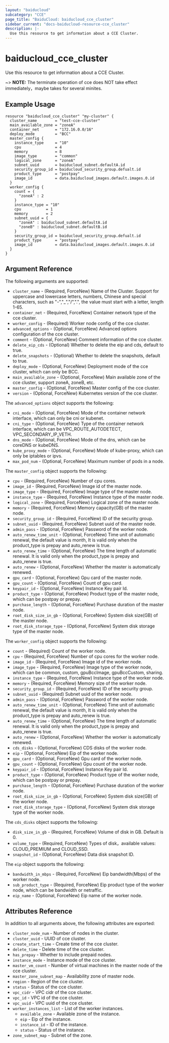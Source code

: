 ```yaml
---
layout: "baiducloud"
subcategory: "CCE"
page_title: "BaiduCloud: baiducloud_cce_cluster"
sidebar_current: "docs-baiducloud-resource-cce_cluster"
description: |-
  Use this resource to get information about a CCE Cluster.
---
```


# baiducloud_cce_cluster

Use this resource to get information about a CCE Cluster.

~> **NOTE:** The terminate operation of cce does NOT take effect immediately，maybe takes for several minites.

## Example Usage

```hcl
resource "baiducloud_cce_cluster" "my-cluster" {
  cluster_name        = "test-cce-cluster"
  main_available_zone = "zoneA"
  container_net       = "172.16.0.0/16"
  deploy_mode		  = "BCC"
  master_config {
    instance_type     = "10"
    cpu               = 4
    memory            = 8
    image_type        = "common"
    logical_zone      = "zoneA"
    subnet_uuid       = baiducloud_subnet.defaultA.id
    security_group_id = baiducloud_security_group.defualt.id
    product_type      = "postpay"
    image_id          = data.baiducloud_images.default.images.0.id
  }
  worker_config {
    count = {
      "zoneA" : 2
    }
    instance_type = "10"
    cpu           = 1
    memory        = 2
    subnet_uuid = {
      "zoneA" : baiducloud_subnet.defaultA.id
      "zoneB" : baiducloud_subnet.defaultB.id
    }
    security_group_id = baiducloud_security_group.defualt.id
    product_type      = "postpay"
    image_id          = data.baiducloud_images.default.images.0.id
  }
}
```

## Argument Reference

The following arguments are supported:

* `cluster_name` - (Required, ForceNew) Name of the Cluster. Support for uppercase and lowercase letters, numbers, Chinese and special characters, such as "-","_","/",".", the value must start with a letter, length 1-65.
* `container_net` - (Required, ForceNew) Container network type of the cce cluster.
* `worker_config` - (Required) Worker node config of the cce cluster.
* `advanced_options` - (Optional, ForceNew) Advanced options configuration of the cce cluster.
* `comment` - (Optional, ForceNew) Comment information of the cce cluster.
* `delete_eip_cds` - (Optional) Whether to delete the eip and cds, default to true.
* `delete_snapshots` - (Optional) Whether to delete the snapshots, default to true.
* `deploy_mode` - (Optional, ForceNew) Deployment mode of the cce cluster, which can only be BCC.
* `main_available_zone` - (Optional, ForceNew) Main available zone of the cce cluster, support zoneA, zoneB, etc.
* `master_config` - (Optional, ForceNew) Master config of the cce cluster.
* `version` - (Optional, ForceNew) Kubernetes version of the cce cluster.

The `advanced_options` object supports the following:

* `cni_mode` - (Optional, ForceNew) Mode of the container network interface, which can only be cni or kubenet.
* `cni_type` - (Optional, ForceNew) Type of the container network interface, which can be VPC_ROUTE_AUTODETECT, VPC_SECONDARY_IP_VETH.
* `dns_mode` - (Optional, ForceNew) Mode of the dns, which can be coreDNS or kubeDNS.
* `kube_proxy_mode` - (Optional, ForceNew) Mode of kube-proxy, which can only be iptables or ipvs.
* `max_pod_num` - (Optional, ForceNew) Maximum number of pods in a node.

The `master_config` object supports the following:

* `cpu` - (Required, ForceNew) Number of cpu cores.
* `image_id` - (Required, ForceNew) Image id of the master node.
* `image_type` - (Required, ForceNew) Image type of the master node.
* `instance_type` - (Required, ForceNew) Instance type of the master node.
* `logical_zone` - (Required, ForceNew) Logical zone of the master node.
* `memory` - (Required, ForceNew) Memory capacity(GB) of the master node.
* `security_group_id` - (Required, ForceNew) ID of the security group.
* `subnet_uuid` - (Required, ForceNew) Subnet uuid of the master node.
* `admin_pass` - (Optional, ForceNew) Password of the worker node.
* `auto_renew_time_unit` - (Optional, ForceNew) Time unit of automatic renewal, the default value is month, It is valid only when the product_type is prepay and auto_renew is true.
* `auto_renew_time` - (Optional, ForceNew) The time length of automatic renewal. It is valid only when the product_type is prepay and auto_renew is true.
* `auto_renew` - (Optional, ForceNew) Whether the master is automatically renewed.
* `gpu_card` - (Optional, ForceNew) Gpu card of the master node.
* `gpu_count` - (Optional, ForceNew) Count of gpu card.
* `keypair_id` - (Optional, ForceNew) Instance Key pair Id.
* `product_type` - (Optional, ForceNew) Product type of the master node, which can be postpay or prepay.
* `purchase_length` - (Optional, ForceNew) Purchase duration of the master node.
* `root_disk_size_in_gb` - (Optional, ForceNew) System disk size(GB) of the master node.
* `root_disk_storage_type` - (Optional, ForceNew) System disk storage type of the master node.

The `worker_config` object supports the following:

* `count` - (Required) Count of the worker node.
* `cpu` - (Required, ForceNew) Number of cpu cores for the worker node.
* `image_id` - (Required, ForceNew) Image id of the worker node.
* `image_type` - (Required, ForceNew) Image type of the worker node, which can be common, custom, gpuBccImage, gpuBccCustom, sharing.
* `instance_type` - (Required, ForceNew) Instance type of the worker node.
* `memory` - (Required, ForceNew) Memory size of the worker node.
* `security_group_id` - (Required, ForceNew) ID of the security group.
* `subnet_uuid` - (Required) Subnet uuid of the worker node.
* `admin_pass` - (Optional, ForceNew) Password of the worker node.
* `auto_renew_time_unit` - (Optional, ForceNew) Time unit of automatic renewal, the default value is month, It is valid only when the product_type is prepay and auto_renew is true.
* `auto_renew_time` - (Optional, ForceNew) The time length of automatic renewal. It is valid only when the product_type is prepay and auto_renew is true.
* `auto_renew` - (Optional, ForceNew) Whether the worker is automatically renewed.
* `cds_disks` - (Optional, ForceNew) CDS disks of the worker node.
* `eip` - (Optional, ForceNew) Eip of the worker node.
* `gpu_card` - (Optional, ForceNew) Gpu card of the worker node.
* `gpu_count` - (Optional, ForceNew) Gpu count of the worker node.
* `keypair_id` - (Optional, ForceNew) Instance Key pair Id.
* `product_type` - (Optional, ForceNew) Product type of the worker node, which can be postpay or prepay.
* `purchase_length` - (Optional, ForceNew) Purchase duration of the worker node.
* `root_disk_size_in_gb` - (Optional, ForceNew) System disk size(GB) of the worker node.
* `root_disk_storage_type` - (Optional, ForceNew) System disk storage type of the worker node.

The `cds_disks` object supports the following:

* `disk_size_in_gb` - (Required, ForceNew) Volume of disk in GB. Default is 0.
* `volume_type` - (Required, ForceNew) Types of disk，available values: CLOUD_PREMIUM and CLOUD_SSD.
* `snapshot_id` - (Optional, ForceNew) Data disk snapshot ID.

The `eip` object supports the following:

* `bandwidth_in_mbps` - (Required, ForceNew) Eip bandwidth(Mbps) of the worker node.
* `sub_product_type` - (Required, ForceNew) Eip product type of the worker node, which can be bandwidth or netraffic.
* `eip_name` - (Optional, ForceNew) Eip name of the worker node.

## Attributes Reference

In addition to all arguments above, the following attributes are exported:

* `cluster_node_num` - Number of nodes in the cluster.
* `cluster_uuid` - UUID of cce cluster.
* `create_start_time` - Create time of the cce cluster.
* `delete_time` - Delete time of the cce cluster.
* `has_prepay` - Whether to include prepaid nodes.
* `instance_mode` - Instance mode of the cce cluster.
* `master_vm_count` - Number of virtual machines in the master node of the cce cluster.
* `master_zone_subnet_map` - Availability zone of master node.
* `region` - Region of the cce cluster.
* `status` - Status of the cce cluster.
* `vpc_cidr` - VPC cidr of the cce cluster.
* `vpc_id` - VPC id of the cce cluster.
* `vpc_uuid` - VPC uuid of the cce cluster.
* `worker_instances_list` - List of the worker instances.
  * `available_zone` - Available zone of the instance.
  * `eip` - Eip of the instance.
  * `instance_id` - ID of the instance.
  * `status` - Status of the instance.
* `zone_subnet_map` - Subnet of the zone.



